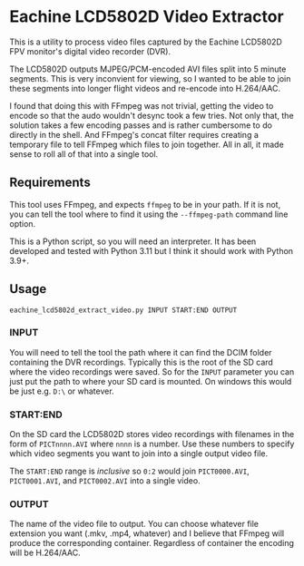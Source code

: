 # Eachine LCD5802D Video Extractor

This is a utility to process video files captured by the Eachine LCD5802D FPV monitor's digital video recorder (DVR).

The LCD5802D outputs MJPEG/PCM-encoded AVI files split into 5 minute segments. This is very inconvient for viewing, so I wanted
to be able to join these segments into longer flight videos and re-encode into H.264/AAC.

I found that doing this with FFmpeg was not trivial, getting the video to encode so that the audo wouldn't desync took a few tries. 
Not only that, the solution takes a few encoding passes and is rather cumbersome to do directly in the shell. 
And FFmpeg's concat filter requires creating a temporary file to tell FFmpeg which files to join together. 
All in all, it made sense to roll all of that into a single tool.

## Requirements

This tool uses FFmpeg, and expects `ffmpeg` to be in your path. 
If it is not, you can tell the tool where to find it using the `--ffmpeg-path` command line option.

This is a Python script, so you will need an interpreter. It has been developed and tested with Python 3.11 but I think it should work with Python 3.9+.

## Usage

```
eachine_lcd5802d_extract_video.py INPUT START:END OUTPUT
```

### INPUT
You will need to tell the tool the path where it can find the DCIM folder containing the DVR recordings. 
Typically this is the root of the SD card where the video recordings were saved.
So for the `INPUT` parameter you can just put the path to where your SD card is mounted. 
On windows this would be just e.g. `D:\` or whatever.

### START:END
On the SD card the LCD5802D stores video recordings with filenames in the form of `PICTnnnn.AVI` where `nnnn` is a number.
Use these numbers to specify which video segments you want to join into a single output video file.

The `START:END` range is *inclusive* so `0:2` would join `PICT0000.AVI`, `PICT0001.AVI`, and `PICT0002.AVI` into a single video.

### OUTPUT
The name of the video file to output. 
You can choose whatever file extension you want (.mkv, .mp4, whatever) and I believe that FFmpeg will produce the corresponding container.
Regardless of container the encoding will be H.264/AAC.
